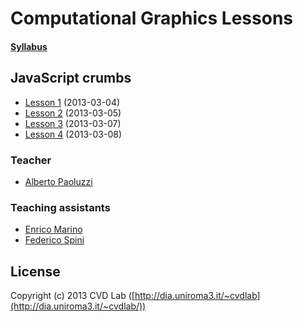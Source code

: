 # Computational Graphics Lessons

#### [Syllabus](https://github.com/cvdlab-cg/lessons/blob/master/syllabus/readme.md)

## JavaScript crumbs

* [Lesson 1](lessons/lesson01/readme.md) (2013-03-04)
* [Lesson 2](lessons/lesson02/readme.md) (2013-03-05)
* [Lesson 3](lessons/lesson03/readme.md) (2013-03-07)
* [Lesson 4](lessons/lesson04/readme.md) (2013-03-08)

### Teacher

- [Alberto Paoluzzi](http://paoluzzi.dia.uniroma3.it/)

### Teaching assistants

- [Enrico Marino](http://onirame.com)
- [Federico Spini](http://federicspini.com)

## License

Copyright (c) 2013 CVD Lab ([http://dia.uniroma3.it/~cvdlab](http://dia.uniroma3.it/~cvdlab/))